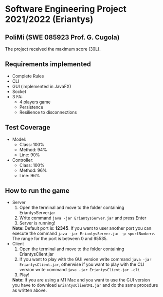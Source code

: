 # Software Engineering Project 2021/2022 (Eriantys)
## PoliMi (SWE 085923 Prof. G. Cugola)
The project received the maximum score (30L).

## Requirements implemented
<ul>
  <li>Complete Rules</li>
  <li>CLI</li>
  <li>GUI (implemented in JavaFX)</li>
  <li>Socket</li>
  <li>3 FA:
    <ul>
      <li>4 players game</li>
      <li>Persistence</li>
      <li>Resilience to disconnections</li>
    </ul>
  </li>
</ul>

## Test Coverage
<ul>
  <li>Model:
    <ul>
      <li>Class: 100%</li>
      <li>Method: 94%</li>
      <li>Line: 90%</li>
    </ul>
  </li>
  <li>Controller:
    <ul>
      <li>Class: 100%</li>
      <li>Method: 96%</li>
      <li>Line: 96%</li>
    </ul>
  </li>
</ul>

## How to run the game
<ul>
  <li>Server
    <ol>
      <li>Open the terminal and move to the folder containing EriantysServer.jar</li>
      <li>Write command <code>java -jar EriantysServer.jar</code> and press Enter</li>
      <li>Server is running!</li>
    </ol>
    <b>Note</b>: Default port is: <b>12345</b>. If you want to user another port you can execute the command
    <code>java -jar EriantysServer.jar -p &ltportNumber&gt</code>. <br>
    The range for the port is between 0 and 65535.
  </li>
  <li>Client
    <ol>
      <li>Open the terminal and move to the folder containing EriantysClient.jar</li>
      <li>
        If you want to play with the GUI version write command <code>java -jar EriantysClient.jar</code>, 
        otherwise if you want to play with the CLI version write command <code>java -jar EriantysClient.jar -cli</code>
      </li>
      <li>Play!</li>
    </ol>
    <b>Note</b>: If you are using a M1 Mac and you want to use the GUI version you have to download <code>EriantysClientM1.jar</code> and do the same         procedure as written above.
  </li>
</ul>  
    

